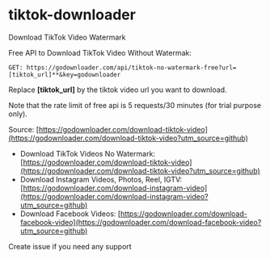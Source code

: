 # tiktok-downloader
Download TikTok Video Watermark

Free API to Download TikTok Video Without Watermak:

```
GET: https://godownloader.com/api/tiktok-no-watermark-free?url=[tiktok_url]**&key=godownloader
```

Replace **[tiktok_url]** by the tiktok video url you want to download.

Note that the rate limit of free api is 5 requests/30 minutes (for trial purpose only).

Source: [https://godownloader.com/download-tiktok-video](https://godownloader.com/download-tiktok-video?utm_source=github)


- Download TikTok Videos No Watermark: [https://godownloader.com/download-tiktok-video](https://godownloader.com/download-tiktok-video?utm_source=github)
- Download Instagram Videos, Photos, Reel, IGTV: [https://godownloader.com/download-instagram-video](https://godownloader.com/download-instagram-video?utm_source=github)
- Download Facebook Videos: [https://godownloader.com/download-facebook-video](https://godownloader.com/download-facebook-video?utm_source=github)

Create issue if you need any support
